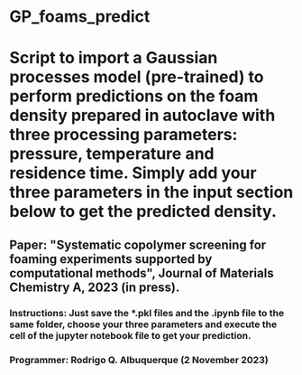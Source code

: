 # GP_foams_predict
# Script to import a Gaussian processes model (pre-trained) to perform predictions on the foam density prepared in autoclave with three processing parameters: pressure, temperature and residence time. Simply add your three parameters in the input section below to get the predicted density.
## Paper: "Systematic copolymer screening for foaming experiments supported by computational methods", Journal of Materials Chemistry A, 2023 (in press).

### Instructions: Just save the *.pkl files and the .ipynb file to the same folder, choose your three parameters and execute the cell of the jupyter notebook file to get your prediction.
### Programmer: Rodrigo Q. Albuquerque (2 November 2023)
